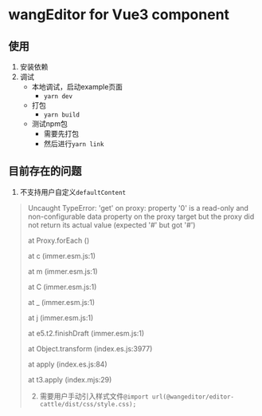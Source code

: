 # wangEditor for Vue3 component

## 使用

1. 安装依赖
2. 调试
   - 本地调试，启动example页面
     - `yarn dev`
   - 打包
     - `yarn build`
   - 测试npm包
     - 需要先打包
     - 然后进行`yarn link`


## 目前存在的问题

1. 不支持用户自定义`defaultContent`
  > Uncaught TypeError: 'get' on proxy: property '0' is a read-only and non-configurable data property on the proxy target but the proxy did not return its actual value (expected '#<Object>' but got '#<Object>')
  >
  > at Proxy.forEach (<anonymous>)
  >
  > at c (immer.esm.js:1)
  >
  > at m (immer.esm.js:1)
  >
  > at C (immer.esm.js:1)
  >
  > at _ (immer.esm.js:1)
  >
  > at j (immer.esm.js:1)
  >
  > at e5.t2.finishDraft (immer.esm.js:1)
  >
  > at Object.transform (index.es.js:3977)
  >
  > at apply (index.es.js:84)
  >
  > at t3.apply (index.mjs:29)

  
2. 需要用户手动引入样式文件`@import url(@wangeditor/editor-cattle/dist/css/style.css);`
